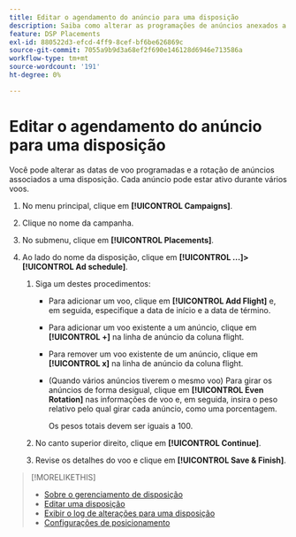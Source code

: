 ```yaml
---
title: Editar o agendamento do anúncio para uma disposição
description: Saiba como alterar as programações de anúncios anexados a uma disposição.
feature: DSP Placements
exl-id: 880522d3-efcd-4ff9-8cef-bf6be626869c
source-git-commit: 7055a9b9d3a68ef2f690e146128d6946e713586a
workflow-type: tm+mt
source-wordcount: '191'
ht-degree: 0%

---
```


# Editar o agendamento do anúncio para uma disposição

<!-- Some placements don't have this option. Clarify which placement types aren't eligible -- just simple ad serving placements (PG ones seem okay)? And anything else? -->

Você pode alterar as datas de voo programadas e a rotação de anúncios associados a uma disposição. Cada anúncio pode estar ativo durante vários voos.

1. No menu principal, clique em **[!UICONTROL Campaigns]**.

1. Clique no nome da campanha.

1. No submenu, clique em **[!UICONTROL Placements]**.

1. Ao lado do nome da disposição, clique em  **[!UICONTROL ...]>[!UICONTROL Ad schedule]**.

   1. Siga um destes procedimentos:

      * Para adicionar um voo, clique em **[!UICONTROL Add Flight]** e, em seguida, especifique a data de início e a data de término.

      * Para adicionar um voo existente a um anúncio, clique em **[!UICONTROL +]** na linha de anúncio da coluna flight.

      * Para remover um voo existente de um anúncio, clique em **[!UICONTROL x]** na linha de anúncio da coluna flight.

      * (Quando vários anúncios tiverem o mesmo voo) Para girar os anúncios de forma desigual, clique em **[!UICONTROL Even Rotation]** nas informações de voo e, em seguida, insira o peso relativo pelo qual girar cada anúncio, como uma porcentagem.

         Os pesos totais devem ser iguais a 100.
   1. No canto superior direito, clique em **[!UICONTROL Continue]**.

   1. Revise os detalhes do voo e clique em **[!UICONTROL Save & Finish]**.


>[!MORELIKETHIS]
>
>* [Sobre o gerenciamento de disposição](placement-about.md)
>* [Editar uma disposição](placement-edit.md)
>* [Exibir o log de alterações para uma disposição](placement-change-log.md)
>* [Configurações de posicionamento](placement-settings.md)

